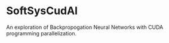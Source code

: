 # SoftSysCudAI
An exploration of Backpropogation Neural Networks with CUDA programming parallelization. 
